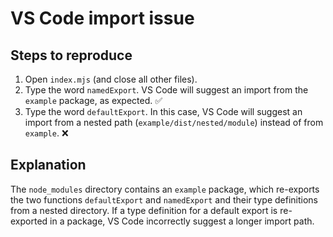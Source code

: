 # VS Code import issue

## Steps to reproduce

1. Open `index.mjs` (and close all other files).
2. Type the word `namedExport`. VS Code will suggest an import from the `example` package, as expected. ✅
3. Type the word `defaultExport`. In this case, VS Code will suggest an import from a nested path (`example/dist/nested/module`) instead of from `example`. ❌

## Explanation

The `node_modules` directory contains an `example` package, which re-exports the two functions `defaultExport` and `namedExport` and their type definitions from a nested directory. If a type definition for a default export is re-exported in a package, VS Code incorrectly suggest a longer import path.
